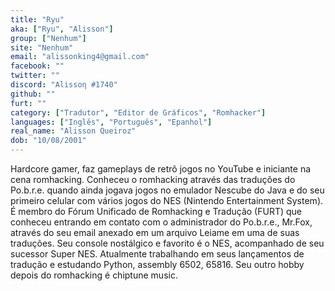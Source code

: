 ```yaml
---
title: "Ryu"
aka: ["Ryu", "Alisson"]
group: ["Nenhum"]
site: "Nenhum"
email: "alissonking4@gmail.com"
facebook: ""
twitter: ""
discord: "Alissoη #1740"
github: ""
furt: ""
category: ["Tradutor", "Editor de Gráficos", "Romhacker"]
languages: ["Inglês", "Português", "Epanhol"]
real_name: "Alisson Queiroz"
dob: "10/08/2001"
---
```

Hardcore gamer, faz gameplays de retrô jogos no YouTube e iniciante na cena romhacking. Conheceu o romhacking através das traduções do Po.b.r.e. quando ainda jogava jogos no emulador Nescube do Java e do seu primeiro celular com vários jogos do NES (Nintendo Entertainment System). É membro do Fórum Unificado de Romhacking e Tradução (FURT) que conheceu entrando em contato com o administrador do Po.b.r.e., Mr.Fox, através do seu email anexado em um arquivo Leiame em uma de suas traduções. Seu console nostálgico e favorito é o NES, acompanhado de seu sucessor Super NES. Atualmente trabalhando em seus lançamentos de tradução e estudando Python, assembly 6502, 65816. Seu outro hobby depois do romhacking é chiptune music.